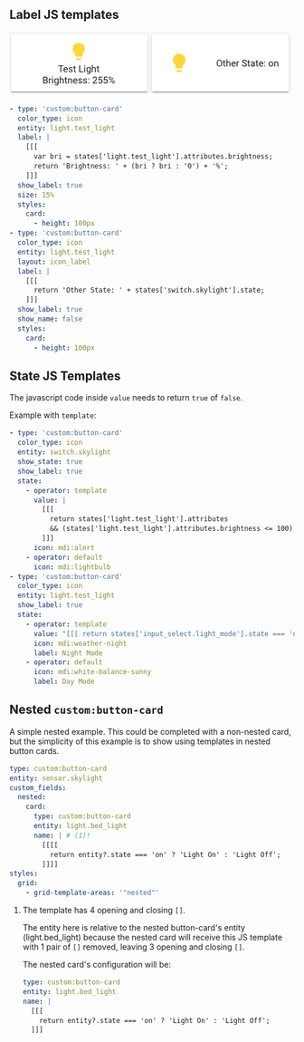 ## Label JS templates

![label_template](../images/labels.png)

```yaml
- type: 'custom:button-card'
  color_type: icon
  entity: light.test_light
  label: |
    [[[
      var bri = states['light.test_light'].attributes.brightness;
      return 'Brightness: ' + (bri ? bri : '0') + '%';
    ]]]
  show_label: true
  size: 15%
  styles:
    card:
      - height: 100px
- type: 'custom:button-card'
  color_type: icon
  entity: light.test_light
  layout: icon_label
  label: |
    [[[
      return 'Other State: ' + states['switch.skylight'].state;
    ]]]
  show_label: true
  show_name: false
  styles:
    card:
      - height: 100px
```

## State JS Templates

The javascript code inside `value` needs to return `true` of `false`.

Example with `template`:

```yaml
- type: 'custom:button-card'
  color_type: icon
  entity: switch.skylight
  show_state: true
  show_label: true
  state:
    - operator: template
      value: |
        [[[
          return states['light.test_light'].attributes
          && (states['light.test_light'].attributes.brightness <= 100)
        ]]]
      icon: mdi:alert
    - operator: default
      icon: mdi:lightbulb
- type: 'custom:button-card'
  color_type: icon
  entity: light.test_light
  show_label: true
  state:
    - operator: template
      value: "[[[ return states['input_select.light_mode'].state === 'night_mode' ]]]"
      icon: mdi:weather-night
      label: Night Mode
    - operator: default
      icon: mdi:white-balance-sunny
      label: Day Mode
```

## Nested `custom:button-card`

A simple nested example. This could be completed with a non-nested card, but the simplicity of this example is to show using templates in nested button cards.

```yaml
type: custom:button-card
entity: sensor.skylight
custom_fields:
  nested:
    card:
      type: custom:button-card
      entity: light.bed_light
      name: | # (1)!
        [[[[
          return entity?.state === 'on' ? 'Light On' : 'Light Off';
        ]]]]
styles:
  grid:
    - grid-template-areas: '"nested"'
```

1.  The template has 4 opening and closing `[]`.

    The entity here is relative to the nested button-card's entity (light.bed_light) because the nested card will receive this JS template with 1 pair of `[]` removed, leaving 3 opening and closing `[]`.

    The nested card's configuration will be:

    ```yaml
    type: custom:button-card
    entity: light.bed_light
    name: |
      [[[
        return entity?.state === 'on' ? 'Light On' : 'Light Off';
      ]]]
    ```
